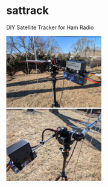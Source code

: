 # sattrack
DIY Satellite Tracker for Ham Radio

<img src="images/front.jpg" width="50%" >
<img src="images/back.jpg" width="50%" >

